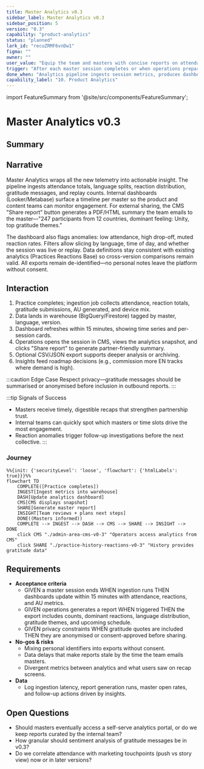 ```yaml
---
title: Master Analytics v0.3
sidebar_label: Master Analytics v0.3
sidebar_position: 5
version: "0.3"
capability: "product-analytics"
status: "planned"
lark_id: "recuZRMF6vnDw1"
figma: ""
owner: ""
user_value: "Equip the team and masters with concise reports on attendance, reactions, and gratitude to refine future collectives."
trigger: "After each master session completes or when operations prepares follow-up communications."
done_when: "Analytics pipeline ingests session metrics, produces dashboards/exports, and supports sharing insights with masters."
capability_label: "10. Product Analytics"
---
```


import FeatureSummary from '@site/src/components/FeatureSummary';

# Master Analytics v0.3

## Summary

<FeatureSummary />

## Narrative
Master Analytics wraps all the new telemetry into actionable insight. The pipeline ingests attendance totals, language splits, reaction distribution, gratitude messages, and replay counts. Internal dashboards (Looker/Metabase) surface a timeline per master so the product and content teams can monitor engagement. For external sharing, the CMS "Share report" button generates a PDF/HTML summary the team emails to the master—"247 participants from 12 countries, dominant feeling: Unity, top gratitude themes."

The dashboard also flags anomalies: low attendance, high drop-off, muted reaction rates. Filters allow slicing by language, time of day, and whether the session was live or replay. Data definitions stay consistent with existing analytics (Practices Reactions Base) so cross-version comparisons remain valid. All exports remain de-identified—no personal notes leave the platform without consent.

## Interaction
1. Practice completes; ingestion job collects attendance, reaction totals, gratitude submissions, AU generated, and device mix.
2. Data lands in warehouse (BigQuery/Firestore) tagged by master, language, version.
3. Dashboard refreshes within 15 minutes, showing time series and per-session cards.
4. Operations opens the session in CMS, views the analytics snapshot, and clicks "Share report" to generate partner-friendly summary.
5. Optional CSV/JSON export supports deeper analysis or archiving.
6. Insights feed roadmap decisions (e.g., commission more EN tracks where demand is high).

:::caution Edge Case
Respect privacy—gratitude messages should be summarised or anonymised before inclusion in outbound reports.
:::

:::tip Signals of Success
- Masters receive timely, digestible recaps that strengthen partnership trust.
- Internal teams can quickly spot which masters or time slots drive the most engagement.
- Reaction anomalies trigger follow-up investigations before the next collective.
:::

### Journey

```mermaid
%%{init: {'securityLevel': 'loose', 'flowchart': {'htmlLabels': true}}}%%
flowchart TD
    COMPLETE([Practice completes])
    INGEST[Ingest metrics into warehouse]
    DASH[Update analytics dashboard]
    CMS[CMS displays snapshot]
    SHARE[Generate master report]
    INSIGHT[Team reviews + plans next steps]
    DONE((Masters informed))
    COMPLETE --> INGEST --> DASH --> CMS --> SHARE --> INSIGHT --> DONE
    click CMS "./admin-area-cms-v0-3" "Operators access analytics from CMS"
    click SHARE "./practice-history-reactions-v0-3" "History provides gratitude data"
```

## Requirements
- **Acceptance criteria**
  - GIVEN a master session ends WHEN ingestion runs THEN dashboards update within 15 minutes with attendance, reactions, and AU metrics.
  - GIVEN operations generates a report WHEN triggered THEN the export includes counts, dominant reactions, language distribution, gratitude themes, and upcoming schedule.
  - GIVEN privacy constraints WHEN gratitude quotes are included THEN they are anonymised or consent-approved before sharing.
- **No-gos & risks**
  - Mixing personal identifiers into exports without consent.
  - Data delays that make reports stale by the time the team emails masters.
  - Divergent metrics between analytics and what users saw on recap screens.
- **Data**
  - Log ingestion latency, report generation runs, master open rates, and follow-up actions driven by insights.

## Open Questions
- Should masters eventually access a self-serve analytics portal, or do we keep reports curated by the internal team?
- How granular should sentiment analysis of gratitude messages be in v0.3?
- Do we correlate attendance with marketing touchpoints (push vs story view) now or in later versions?
